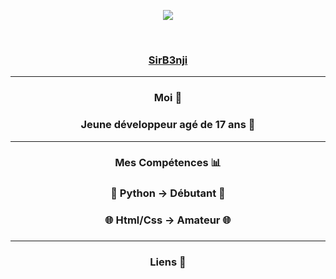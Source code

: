 <p align="center">
  <img src="https://media1.tenor.com/images/858fe39d85eaaa1a932095bfb71599a3/tenor.gif?itemid=18120755">
<p/> 
<br>
<U><h3 align="center">SirB3nji</h3></U>
<hr></hr>
<h3 align="center">Moi 👑</h3>
<h3 align="center">Jeune développeur agé de 17 ans 🦾</h3>
<hr></hr>
<h3 align="center">Mes Compétences 📊</h3>
<h3 align="center">🐍 Python → Débutant 🐍<h3> 
<h3 align="center">🌐 Html/Css → Amateur 🌐<h3> 
<hr></hr>
<h3 align="center">Liens 🔗</h3>  



